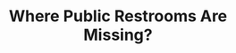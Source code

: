 ---
title: "Where Public Restrooms Are Missing? "
excerpt: "Identifying service gaps through spatial analysis and predictive modeling.<br/><img src='/images/ResearchWorks/Public_Restroom.png'>"
teaser: /images/ResearchWorks/Public_Restroom.png
redirect: https://storymaps.arcgis.com/stories/416c5f5969eb49fea7e8400ea8b01f6c
collection: portfolio
---